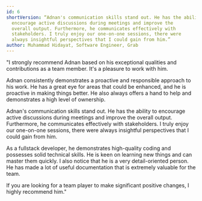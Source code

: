 ```yaml
---
id: 6
shortVersion: “Adnan's communication skills stand out. He has the ability to
  encourage active discussions during meetings and improve the
  overall output. Furthermore, he communicates effectively with
  stakeholders. I truly enjoy our one-on-one sessions, there were
  always insightful perspectives that I could gain from him.”
author: Muhammad Hidayat, Software Engineer, Grab
---
```


"I strongly recommend Adnan based on his exceptional
qualities and contributions as a team member. It's a
pleasure to work with him.

Adnan consistently demonstrates a proactive and
responsible approach to his work. He has a great eye for
areas that could be enhanced, and he is proactive in
making things better. He also always offers a hand to
help and demonstrates a high level of ownership.

Adnan's communication skills stand out. He has the
ability to encourage active discussions during meetings
and improve the overall output. Furthermore, he
communicates effectively with stakeholders. I truly
enjoy our one-on-one sessions, there were always
insightful perspectives that I could gain from him.

As a fullstack developer, he demonstrates high-quality
coding and possesses solid technical skills. He is keen
on learning new things and can master them quickly. I
also notice that he is a very detail-oriented person. He
has made a lot of useful documentation that is extremely
valuable for the team.

If you are looking for a team player to make significant
positive changes, I highly recommend him."
